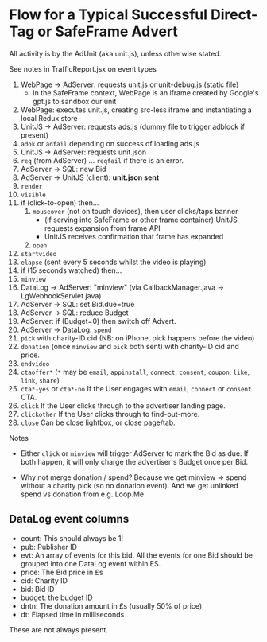 # Flow for a Typical Successful Direct-Tag or SafeFrame Advert

All activity is by the AdUnit (aka unit.js), unless otherwise stated.

See notes in TrafficReport.jsx on event types

1. WebPage -> AdServer: requests unit.js or unit-debug.js (static file)
   - In the SafeFrame context, WebPage is an iframe created by Google's gpt.js to sandbox our unit
2. WebPage: executes unit.js, creating src-less iframe and instantiating a local Redux store
3. UnitJS -> AdServer: requests ads.js (dummy file to trigger adblock if present)
4. `adok` or `adfail` depending on success of loading ads.js
5. UnitJS -> AdServer: requests unit.json
6. `req` (from AdServer) ... `reqfail` if there is an error.
7. AdServer -> SQL: new Bid
8. AdServer -> UnitJS (client): **unit.json sent**
9. `render`
10. `visible`
11. if (click-to-open) then...
    1. `mouseover` (not on touch devices), then user clicks/taps banner
       - (if serving into SafeFrame or other frame container) UnitJS requests expansion from frame API
       - UnitJS receives confirmation that frame has expanded
    2. `open`
12. `startvideo`
13. `elapse` (sent every 5 seconds whilst the video is playing)
14. if (15 seconds watched) then...
15. `minview`
16. DataLog -> AdServer: "minview" (via CallbackManager.java -> LgWebhookServlet.java)
17. AdServer -> SQL: set Bid.due=true
18. AdServer -> SQL: reduce Budget
19. AdServer: if (Budget=0) then switch off Advert.
20. AdServer -> DataLog: `spend`
21. `pick` with charity-ID cid (NB: on iPhone, pick happens before the video)
22. `donation` (once `minview` and `pick` both sent) with charity-ID cid and price.
23. `endvideo`
24. `ctaoffer*` (`*` may be `email`, `appinstall`, `connect`, `consent`, `coupon`, `like`, `link`, `share`)
25. `cta*-yes` or `cta*-no` If the User engages with `email`, `connect` or `consent` CTA.
26. `click` If the User clicks through to the advertiser landing page.
27. `clickother` If the User clicks through to find-out-more.
28. `close` Can be close lightbox, or close page/tab.

Notes

- Either `click` or `minview` will trigger AdServer to mark the Bid as due. If both happen, it will only charge the advertiser's Budget once per Bid.

- Why not merge donation / spend?
  Because we get minview => spend without a charity pick (so no donation event).
  And we get unlinked spend vs donation from e.g. Loop.Me

## DataLog event columns

- count: This should always be 1!
- pub: Publisher ID
- evt: An array of events for this bid.
  All the events for one Bid should be grouped into one DataLog event within ES.
- price: The Bid price in £s
- cid: Charity ID
- bid: Bid ID
- budget: the budget ID
- dntn: The donation amount in £s (usually 50% of price)
- dt: Elapsed time in milliseconds

These are not always present.
